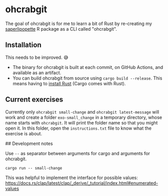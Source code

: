 
# ohcrabgit

<!-- badges: start -->
<!-- badges: end -->

The goal of ohcrabgit is for me to learn a bit of Rust by re-creating my [saperlipopette](https://docs.ropensci.org/saperlipopette/) R package as a CLI called "ohcrabgit".

## Installation

This needs to be improved. :sweat_smile:

- The binary for ohcrabgit is built at each commit, on GitHub Actions, and available as an artifact.
- You can build ohcrabgit from source using `cargo build --release`. This means having to [install Rust](https://doc.rust-lang.org/book/ch01-01-installation.html) (Cargo comes with Rust).

## Current exercises

Currently only `ohcrabgit small-change` and `ohcrabgit latest-message` will work and create a folder `exo-small_change` in a temporary directory, whose name starts with `ohcrabgit`.
It will print the folder name so that you might open it.
In this folder, open the `instructions.txt` file to know what the exercise is about.


## Development notes

Use `--` as separator between arguments for cargo and arguments for ohcrabgit.

```
cargo run -- small-change
```

This was helpful to implement the interface for possible values: https://docs.rs/clap/latest/clap/_derive/_tutorial/index.html#enumerated-values
